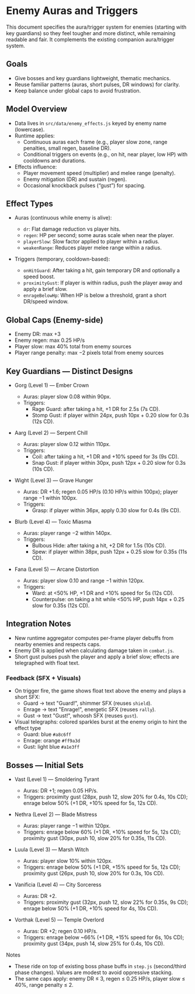 # Enemy Auras and Triggers

This document specifies the aura/trigger system for enemies (starting with key guardians) so they feel tougher and more distinct, while remaining readable and fair. It complements the existing companion aura/trigger system.

## Goals
- Give bosses and key guardians lightweight, thematic mechanics.
- Reuse familiar patterns (auras, short pulses, DR windows) for clarity.
- Keep balance under global caps to avoid frustration.

## Model Overview

- Data lives in `src/data/enemy_effects.js` keyed by enemy name (lowercase).
- Runtime applies:
  - Continuous auras each frame (e.g., player slow zone, range penalties, small regen, baseline DR).
  - Conditional triggers on events (e.g., on hit, near player, low HP) with cooldowns and durations.
- Effects influence:
  - Player movement speed (multiplier) and melee range (penalty).
  - Enemy mitigation (DR) and sustain (regen).
  - Occasional knockback pulses (“gust”) for spacing.

## Effect Types

- Auras (continuous while enemy is alive):
  - `dr`: Flat damage reduction vs player hits.
  - `regen`: HP per second; some auras scale when near the player.
  - `playerSlow`: Slow factor applied to player within a radius.
  - `weakenRange`: Reduces player melee range within a radius.

- Triggers (temporary, cooldown-based):
  - `onHitGuard`: After taking a hit, gain temporary DR and optionally a speed boost.
  - `proximityGust`: If player is within radius, push the player away and apply a brief slow.
  - `enrageBelowHp`: When HP is below a threshold, grant a short DR/speed window.

## Global Caps (Enemy-side)

- Enemy DR: max +3
- Enemy regen: max 0.25 HP/s
- Player slow: max 40% total from enemy sources
- Player range penalty: max −2 pixels total from enemy sources

## Key Guardians — Distinct Designs

- Gorg (Level 1) — Ember Crown
  - Auras: player slow 0.08 within 90px.
  - Triggers:
    - Rage Guard: after taking a hit, +1 DR for 2.5s (7s CD).
    - Stomp Gust: if player within 24px, push 10px + 0.20 slow for 0.3s (12s CD).

- Aarg (Level 2) — Serpent Chill
  - Auras: player slow 0.12 within 110px.
  - Triggers:
    - Coil: after taking a hit, +1 DR and +10% speed for 3s (9s CD).
    - Snap Gust: if player within 30px, push 12px + 0.20 slow for 0.3s (10s CD).

- Wight (Level 3) — Grave Hunger
  - Auras: DR +1.6; regen 0.05 HP/s (0.10 HP/s within 100px); player range −1 within 100px.
  - Triggers:
    - Grasp: if player within 36px, apply 0.30 slow for 0.4s (9s CD).

- Blurb (Level 4) — Toxic Miasma
  - Auras: player range −2 within 140px.
  - Triggers:
    - Bulbous Hide: after taking a hit, +2 DR for 1.5s (10s CD).
    - Spew: if player within 38px, push 12px + 0.25 slow for 0.35s (11s CD).

- Fana (Level 5) — Arcane Distortion
  - Auras: player slow 0.10 and range −1 within 120px.
  - Triggers:
    - Ward: at <50% HP, +1 DR and +10% speed for 5s (12s CD).
    - Counterpulse: on taking a hit while <50% HP, push 14px + 0.25 slow for 0.35s (12s CD).

## Integration Notes

- New runtime aggregator computes per-frame player debuffs from nearby enemies and respects caps.
- Enemy DR is applied when calculating damage taken in `combat.js`.
- Short gust pulses push the player and apply a brief slow; effects are telegraphed with float text.

### Feedback (SFX + Visuals)
- On trigger fire, the game shows float text above the enemy and plays a short SFX:
  - Guard → text "Guard!", shimmer SFX (reuses `shield`).
  - Enrage → text "Enrage!", energetic SFX (reuses `rally`).
  - Gust → text "Gust!", whoosh SFX (reuses `gust`).
- Visual telegraphs: colored sparkles burst at the enemy origin to hint the effect type
  - Guard: blue `#a8c6ff`
  - Enrage: orange `#ff9a3d`
  - Gust: light blue `#a1e3ff`

## Bosses — Initial Sets

- Vast (Level 1) — Smoldering Tyrant
  - Auras: DR +1; regen 0.05 HP/s.
  - Triggers: proximity gust (28px, push 12, slow 20% for 0.4s, 10s CD); enrage below 50% (+1 DR, +10% speed for 5s, 12s CD).

- Nethra (Level 2) — Blade Mistress
  - Auras: player range −1 within 120px.
  - Triggers: enrage below 60% (+1 DR, +10% speed for 5s, 12s CD); proximity gust (30px, push 10, slow 20% for 0.35s, 11s CD).

- Luula (Level 3) — Marsh Witch
  - Auras: player slow 10% within 120px.
  - Triggers: enrage below 50% (+1 DR, +15% speed for 5s, 12s CD); proximity gust (26px, push 10, slow 20% for 0.3s, 10s CD).

- Vanificia (Level 4) — City Sorceress
  - Auras: DR +2.
  - Triggers: proximity gust (32px, push 12, slow 22% for 0.35s, 9s CD); enrage below 50% (+1 DR, +10% speed for 4s, 10s CD).

- Vorthak (Level 5) — Temple Overlord
  - Auras: DR +2; regen 0.10 HP/s.
  - Triggers: enrage below ~66% (+1 DR, +15% speed for 6s, 10s CD); proximity gust (34px, push 14, slow 25% for 0.4s, 10s CD).

Notes
- These ride on top of existing boss phase buffs in `step.js` (second/third phase changes). Values are modest to avoid oppressive stacking.
- The same caps apply: enemy DR ≤ 3, regen ≤ 0.25 HP/s, player slow ≤ 40%, range penalty ≤ 2.
